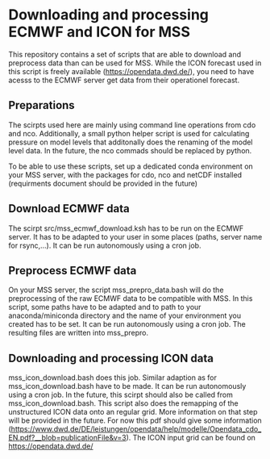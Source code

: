 # Downloading and processing ECMWF and ICON for MSS

This repository contains a set of scripts that are able to download and preprocess data than can be used for MSS. While the ICON forecast used in this script is freely available (https://opendata.dwd.de/), you need to have acesss to the ECMWF server get data from their operationel forecast.

## Preparations
The scirpts used here are mainly using command line operations from cdo and nco. Additionally, a small python helper script is used for calculating pressure on model levels that additonally does the renaming of the model level data. In the future, the nco commads should be replaced by python.

To be able to use these scripts, set up a dedicated conda environment on your MSS server, with the packages for cdo, nco and netCDF installed (requirments document should be provided in the future)

## Download ECMWF data
The scirpt src/mss_ecmwf_download.ksh has to be run on the ECMWF server. It has to be adapted to your user in some places (paths, server name for rsync,...). It can be run autonomously using a cron job.

## Preprocess ECMWF data
On your MSS server, the script mss_prepro_data.bash will do the preprocessing of the raw ECMWF data to be compatible with MSS. In this script, some paths have to be adapted and to path to your anaconda/miniconda directory and the name of your environment you created has to be set. It can be run autonomously using a cron job. The resulting files are written into mss_prepro.

## Downloading and processing ICON data
mss_icon_download.bash does this job. Similar adaption as for mss_icon_download.bash have to be made. It can be run autonomously using a cron job. In the future, this scirpt should also be called from mss_icon_download.bash. This script also does the remapping of the unstructured ICON data onto an regular grid. More information on that step will be provided in the future. For now this pdf should give some information (https://www.dwd.de/DE/leistungen/opendata/help/modelle/Opendata_cdo_EN.pdf?__blob=publicationFile&v=3). The ICON input grid can be found on https://opendata.dwd.de/
